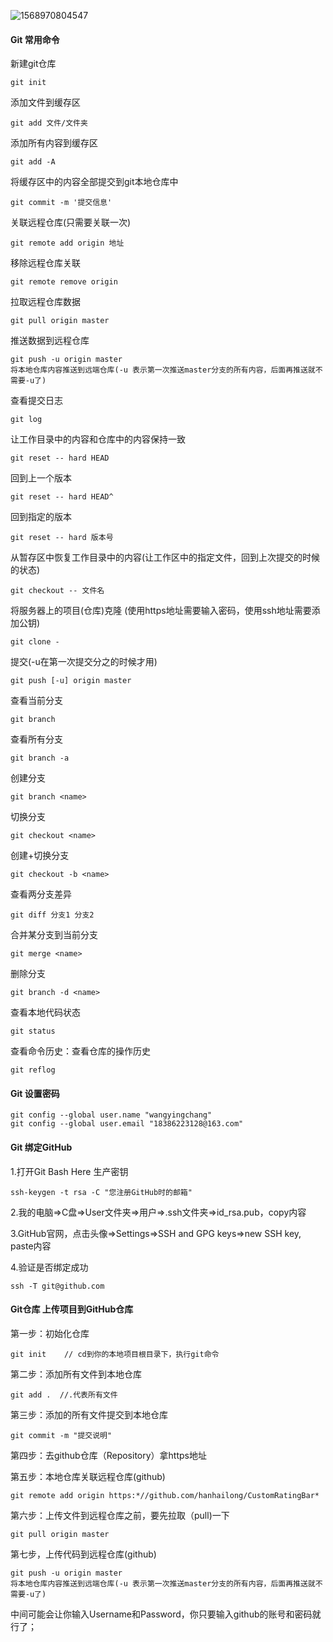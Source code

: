 ![1568970804547](E:\github\img\git.png)



#### Git 常用命令

新建git仓库

~~~
git init
~~~

添加文件到缓存区

~~~
git add 文件/文件夹
~~~

添加所有内容到缓存区

~~~
git add -A
~~~

 将缓存区中的内容全部提交到git本地仓库中

~~~
git commit -m '提交信息'
~~~

关联远程仓库(只需要关联一次)

```
git remote add origin 地址
```

移除远程仓库关联

```
git remote remove origin 
```

拉取远程仓库数据

~~~
git pull origin master
~~~

推送数据到远程仓库

~~~
git push -u origin master
将本地仓库内容推送到远端仓库(-u 表示第一次推送master分支的所有内容，后面再推送就不需要-u了)
~~~



查看提交日志

~~~
git log
~~~

让工作目录中的内容和仓库中的内容保持一致

~~~
git reset -- hard HEAD
~~~

回到上一个版本

~~~
git reset -- hard HEAD^
~~~

回到指定的版本

~~~
git reset -- hard 版本号
~~~

从暂存区中恢复工作目录中的内容(让工作区中的指定文件，回到上次提交的时候的状态)

~~~
git checkout -- 文件名
~~~

将服务器上的项目(仓库)克隆 (使用https地址需要输入密码，使用ssh地址需要添加公钥)

~~~
git clone -
~~~

提交(-u在第一次提交分之的时候才用)

~~~
git push [-u] origin master
~~~

查看当前分支

~~~
git branch
~~~

查看所有分支

~~~
git branch -a
~~~

创建分支

~~~
git branch <name>
~~~

切换分支

~~~
git checkout <name>
~~~

创建+切换分支

~~~
git checkout -b <name>
~~~

查看两分支差异

~~~
git diff 分支1 分支2
~~~

合并某分支到当前分支

~~~
git merge <name>
~~~

删除分支

~~~
git branch -d <name>
~~~

查看本地代码状态

~~~
git status
~~~

查看命令历史：查看仓库的操作历史

~~~
git reflog
~~~



#### Git 设置密码

~~~
git config --global user.name "wangyingchang"
git config --global user.email "18386223128@163.com"
~~~



#### Git 绑定GitHub

1.打开Git Bash Here 生产密钥

~~~
ssh-keygen -t rsa -C "您注册GitHub时的邮箱"
~~~

2.我的电脑=>C盘=>User文件夹=>用户=>.ssh文件夹=>id_rsa.pub，copy内容

3.GitHub官网，点击头像=>Settings=>SSH and GPG keys=>new SSH key, paste内容

4.验证是否绑定成功

~~~
ssh -T git@github.com 
~~~



#### Git仓库 上传项目到GitHub仓库

第一步：初始化仓库 

~~~
git init    // cd到你的本地项目根目录下，执行git命令
~~~

第二步：添加所有文件到本地仓库

~~~
git add .  //.代表所有文件
~~~

第三步：添加的所有文件提交到本地仓库

~~~
git commit -m "提交说明"
~~~

第四步：去github仓库（Repository）拿https地址

第五步：本地仓库关联远程仓库(github)

~~~
git remote add origin https:*//github.com/hanhailong/CustomRatingBar*
~~~

第六步：上传文件到远程仓库之前，要先拉取（pull)一下

~~~
git pull origin master
~~~

第七步，上传代码到远程仓库(github)

~~~
git push -u origin master
将本地仓库内容推送到远端仓库(-u 表示第一次推送master分支的所有内容，后面再推送就不需要-u了)
~~~

中间可能会让你输入Username和Password，你只要输入github的账号和密码就行了；
